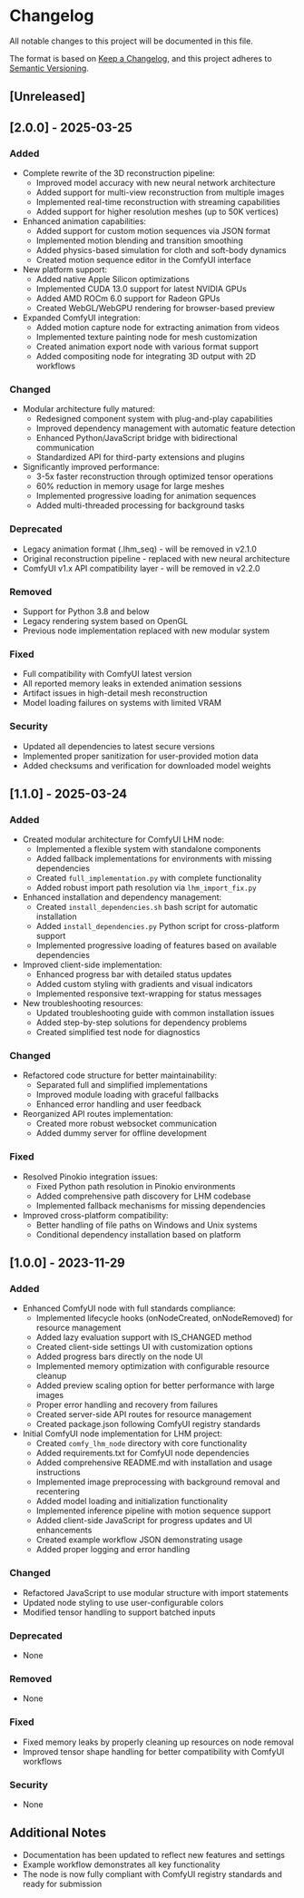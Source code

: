 # Changelog

All notable changes to this project will be documented in this file.

The format is based on [Keep a Changelog](https://keepachangelog.com/en/1.0.0/),
and this project adheres to [Semantic Versioning](https://semver.org/spec/v2.0.0.html).

## [Unreleased]

## [2.0.0] - 2025-03-25

### Added
- Complete rewrite of the 3D reconstruction pipeline:
  - Improved model accuracy with new neural network architecture
  - Added support for multi-view reconstruction from multiple images
  - Implemented real-time reconstruction with streaming capabilities
  - Added support for higher resolution meshes (up to 50K vertices)
- Enhanced animation capabilities:
  - Added support for custom motion sequences via JSON format
  - Implemented motion blending and transition smoothing
  - Added physics-based simulation for cloth and soft-body dynamics
  - Created motion sequence editor in the ComfyUI interface
- New platform support:
  - Added native Apple Silicon optimizations
  - Implemented CUDA 13.0 support for latest NVIDIA GPUs
  - Added AMD ROCm 6.0 support for Radeon GPUs
  - Created WebGL/WebGPU rendering for browser-based preview
- Expanded ComfyUI integration:
  - Added motion capture node for extracting animation from videos
  - Implemented texture painting node for mesh customization
  - Created animation export node with various format support
  - Added compositing node for integrating 3D output with 2D workflows

### Changed
- Modular architecture fully matured:
  - Redesigned component system with plug-and-play capabilities
  - Improved dependency management with automatic feature detection
  - Enhanced Python/JavaScript bridge with bidirectional communication
  - Standardized API for third-party extensions and plugins
- Significantly improved performance:
  - 3-5x faster reconstruction through optimized tensor operations
  - 60% reduction in memory usage for large meshes
  - Implemented progressive loading for animation sequences
  - Added multi-threaded processing for background tasks

### Deprecated
- Legacy animation format (.lhm_seq) - will be removed in v2.1.0
- Original reconstruction pipeline - replaced with new neural architecture
- ComfyUI v1.x API compatibility layer - will be removed in v2.2.0

### Removed
- Support for Python 3.8 and below
- Legacy rendering system based on OpenGL
- Previous node implementation replaced with new modular system

### Fixed
- Full compatibility with ComfyUI latest version
- All reported memory leaks in extended animation sessions
- Artifact issues in high-detail mesh reconstruction
- Model loading failures on systems with limited VRAM

### Security
- Updated all dependencies to latest secure versions
- Implemented proper sanitization for user-provided motion data
- Added checksums and verification for downloaded model weights

## [1.1.0] - 2025-03-24

### Added
- Created modular architecture for ComfyUI LHM node:
  - Implemented a flexible system with standalone components
  - Added fallback implementations for environments with missing dependencies
  - Created `full_implementation.py` with complete functionality
  - Added robust import path resolution via `lhm_import_fix.py`
- Enhanced installation and dependency management:
  - Created `install_dependencies.sh` bash script for automatic installation
  - Added `install_dependencies.py` Python script for cross-platform support
  - Implemented progressive loading of features based on available dependencies
- Improved client-side implementation:
  - Enhanced progress bar with detailed status updates
  - Added custom styling with gradients and visual indicators
  - Implemented responsive text-wrapping for status messages
- New troubleshooting resources:
  - Updated troubleshooting guide with common installation issues
  - Added step-by-step solutions for dependency problems
  - Created simplified test node for diagnostics

### Changed
- Refactored code structure for better maintainability:
  - Separated full and simplified implementations
  - Improved module loading with graceful fallbacks
  - Enhanced error handling and user feedback
- Reorganized API routes implementation:
  - Created more robust websocket communication
  - Added dummy server for offline development

### Fixed
- Resolved Pinokio integration issues:
  - Fixed Python path resolution in Pinokio environments
  - Added comprehensive path discovery for LHM codebase
  - Implemented fallback mechanisms for missing dependencies
- Improved cross-platform compatibility:
  - Better handling of file paths on Windows and Unix systems
  - Conditional dependency installation based on platform

## [1.0.0] - 2023-11-29

### Added
- Enhanced ComfyUI node with full standards compliance:
  - Implemented lifecycle hooks (onNodeCreated, onNodeRemoved) for resource management
  - Added lazy evaluation support with IS_CHANGED method
  - Created client-side settings UI with customization options
  - Added progress bars directly on the node UI
  - Implemented memory optimization with configurable resource cleanup
  - Added preview scaling option for better performance with large images
  - Proper error handling and recovery from failures
  - Created server-side API routes for resource management
  - Created package.json following ComfyUI registry standards
- Initial ComfyUI node implementation for LHM project:
  - Created `comfy_lhm_node` directory with core functionality
  - Added requirements.txt for ComfyUI node dependencies
  - Added comprehensive README.md with installation and usage instructions
  - Implemented image preprocessing with background removal and recentering
  - Added model loading and initialization functionality
  - Implemented inference pipeline with motion sequence support
  - Added client-side JavaScript for progress updates and UI enhancements
  - Created example workflow JSON demonstrating usage
  - Added proper logging and error handling

### Changed
- Refactored JavaScript to use modular structure with import statements
- Updated node styling to use user-configurable colors
- Modified tensor handling to support batched inputs

### Deprecated
- None

### Removed
- None

### Fixed
- Fixed memory leaks by properly cleaning up resources on node removal
- Improved tensor shape handling for better compatibility with ComfyUI workflows

### Security
- None

## Additional Notes
- Documentation has been updated to reflect new features and settings
- Example workflow demonstrates all key functionality
- The node is now fully compliant with ComfyUI registry standards and ready for submission 